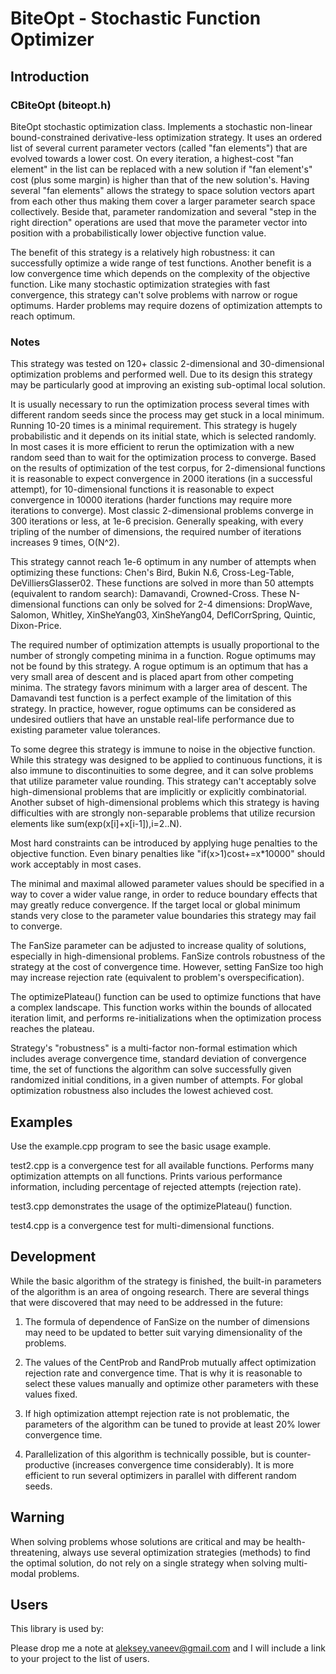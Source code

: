 # BiteOpt - Stochastic Function Optimizer #
## Introduction ##

### CBiteOpt (biteopt.h) ###

BiteOpt stochastic optimization class. Implements a stochastic non-linear
bound-constrained derivative-less optimization strategy. It uses an ordered
list of several current parameter vectors (called "fan elements") that are
evolved towards a lower cost. On every iteration, a highest-cost "fan
element" in the list can be replaced with a new solution if "fan element's"
cost (plus some margin) is higher than that of the new solution's. Having
several "fan elements" allows the strategy to space solution vectors apart
from each other thus making them cover a larger parameter search space
collectively. Beside that, parameter randomization and several "step in the
right direction" operations are used that move the parameter vector into
position with a probabilistically lower objective function value.

The benefit of this strategy is a relatively high robustness: it can
successfully optimize a wide range of test functions. Another benefit is a
low convergence time which depends on the complexity of the objective
function. Like many stochastic optimization strategies with fast
convergence, this strategy can't solve problems with narrow or rogue
optimums. Harder problems may require dozens of optimization attempts to
reach optimum.

### Notes ###

This strategy was tested on 120+ classic 2-dimensional and 30-dimensional
optimization problems and performed well. Due to its design this strategy may
be particularly good at improving an existing sub-optimal local solution.

It is usually necessary to run the optimization process several times with
different random seeds since the process may get stuck in a local minimum.
Running 10-20 times is a minimal requirement. This strategy is hugely
probabilistic and it depends on its initial state, which is selected randomly.
In most cases it is more efficient to rerun the optimization with a new random
seed than to wait for the optimization process to converge. Based on the
results of optimization of the test corpus, for 2-dimensional functions it is
reasonable to expect convergence in 2000 iterations (in a successful attempt),
for 10-dimensional functions it is reasonable to expect convergence in 10000
iterations (harder functions may require more iterations to converge). Most
classic 2-dimensional problems converge in 300 iterations or less, at 1e-6
precision. Generally speaking, with every tripling of the number of
dimensions, the required number of iterations increases 9 times, O(N^2).

This strategy cannot reach 1e-6 optimum in any number of attempts when
optimizing these functions: Chen's Bird, Bukin N.6, Cross-Leg-Table,
DeVilliersGlasser02. These functions are solved in more than 50 attempts
(equivalent to random search): Damavandi, Crowned-Cross. These N-dimensional
functions can only be solved for 2-4 dimensions: DropWave, Salomon, Whitley,
XinSheYang03, XinSheYang04, DeflCorrSpring, Quintic, Dixon-Price.

The required number of optimization attempts is usually proportional to the
number of strongly competing minima in a function. Rogue optimums may not be
found by this strategy. A rogue optimum is an optimum that has a very small
area of descent and is placed apart from other competing minima. The
strategy favors minimum with a larger area of descent. The Damavandi test
function is a perfect example of the limitation of this strategy. In practice,
however, rogue optimums can be considered as undesired outliers that have an
unstable real-life performance due to existing parameter value tolerances.

To some degree this strategy is immune to noise in the objective function.
While this strategy was designed to be applied to continuous functions, it is
also immune to discontinuities to some degree, and it can solve problems that
utilize parameter value rounding. This strategy can't acceptably solve
high-dimensional problems that are implicitly or explicitly combinatorial.
Another subset of high-dimensional problems which this strategy is having
difficulties with are strongly non-separable problems that utilize recursion
elements like sum(exp(x[i]+x[i-1]),i=2..N).

Most hard constraints can be introduced by applying huge penalties to the
objective function. Even binary penalties like "if(x>1)cost+=x*10000" should
work acceptably in most cases.

The minimal and maximal allowed parameter values should be specified in a way
to cover a wider value range, in order to reduce boundary effects that may
greatly reduce convergence. If the target local or global minimum stands
very close to the parameter value boundaries this strategy may fail to
converge.

The FanSize parameter can be adjusted to increase quality of solutions,
especially in high-dimensional problems. FanSize controls robustness of the
strategy at the cost of convergence time. However, setting FanSize too high
may increase rejection rate (equivalent to problem's overspecification).

The optimizePlateau() function can be used to optimize functions that have a
complex landscape. This function works within the bounds of allocated
iteration limit, and performs re-initializations when the optimization process
reaches the plateau.

Strategy's "robustness" is a multi-factor non-formal estimation which includes
average convergence time, standard deviation of convergence time, the set of
functions the algorithm can solve successfully given randomized initial
conditions, in a given number of attempts. For global optimization robustness
also includes the lowest achieved cost.

## Examples ##

Use the example.cpp program to see the basic usage example.

test2.cpp is a convergence test for all available functions. Performs many
optimization attempts on all functions. Prints various performance
information, including percentage of rejected attempts (rejection rate).

test3.cpp demonstrates the usage of the optimizePlateau() function.

test4.cpp is a convergence test for multi-dimensional functions.

## Development ##

While the basic algorithm of the strategy is finished, the built-in parameters
of the algorithm is an area of ongoing research. There are several things that
were discovered that may need to be addressed in the future:

1. The formula of dependence of FanSize on the number of dimensions may need
to be updated to better suit varying dimensionality of the problems.

2. The values of the CentProb and RandProb mutually affect optimization
rejection rate and convergence time. That is why it is reasonable to select
these values manually and optimize other parameters with these values fixed.

3. If high optimization attempt rejection rate is not problematic, the
parameters of the algorithm can be tuned to provide at least 20% lower
convergence time.

4. Parallelization of this algorithm is technically possible, but is
counter-productive (increases convergence time considerably). It is more
efficient to run several optimizers in parallel with different random seeds.

## Warning ##

When solving problems whose solutions are critical and may be
health-threatening, always use several optimization strategies (methods) to
find the optimal solution, do not rely on a single strategy when solving
multi-modal problems.

## Users ##
This library is used by:

Please drop me a note at aleksey.vaneev@gmail.com and I will include a link to
your project to the list of users.
